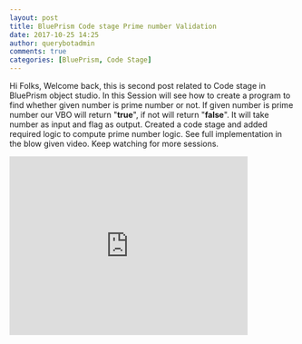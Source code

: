 ```yaml
---
layout: post
title: BluePrism Code stage Prime number Validation
date: 2017-10-25 14:25
author: querybotadmin
comments: true
categories: [BluePrism, Code Stage]
---
```

Hi Folks, Welcome back, this is second post related to Code stage in BluePrism object studio. In this Session will see how to create a program to find whether given number is prime number or not. If given number is prime number our VBO will return "<strong>true</strong>", if not will return "<strong>false</strong>". It will take number as input and flag as output. Created a code stage and added required logic to compute prime number logic. See full implementation in the blow given video. Keep watching for more sessions.

<iframe width="420" height="315" src="https://youtu.be/hIUhObiW5mA" frameborder="0" allowfullscreen></iframe>